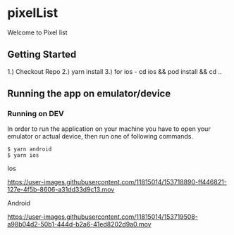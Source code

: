 # pixelList
Welcome to Pixel list

## Getting Started

1.) Checkout Repo
2.) yarn install
3.) for ios 
    - cd ios && pod install && cd ..

## Running the app on emulator/device

### Running on DEV


In order to run the application on your machine you have to open your emulator or actual device, then run one of following commands.

```
$ yarn android
$ yarn ios
```

Ios

https://user-images.githubusercontent.com/11815014/153718890-ff446821-127e-4f5b-8606-a31dd33d9c13.mov


Android

https://user-images.githubusercontent.com/11815014/153719508-a98b04d2-50b1-444d-b2a6-41ed8202d9a0.mov

